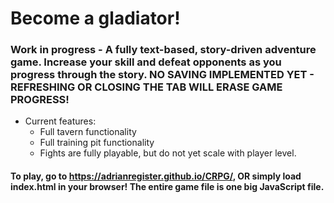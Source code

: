 # Become a gladiator!

### Work in progress - A fully text-based, story-driven adventure game. Increase your skill and defeat opponents as you progress through the story. NO SAVING IMPLEMENTED YET - REFRESHING OR CLOSING THE TAB WILL ERASE GAME PROGRESS!
- Current features:
  - Full tavern functionality
  - Full training pit functionality
  - Fights are fully playable, but do not yet scale with player level.

#### To play, go to https://adrianregister.github.io/CRPG/, OR simply load index.html in your browser! The entire game file is one big JavaScript file.
